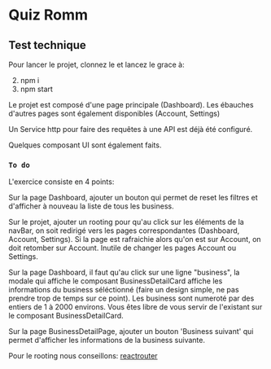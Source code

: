 # Quiz Romm

## Test technique

Pour lancer le projet, clonnez le et lancez le grace à:

2. npm i
3. npm start


Le projet est composé d'une page principale (Dashboard).
Les ébauches d'autres pages sont également disponibles (Account, Settings)

Un Service http pour faire des requêtes à une API est déjà été configuré.

Quelques composant UI sont également faits.

### `To do`

L'exercice consiste en 4 points:

Sur la page Dashboard, ajouter un bouton qui permet de reset les filtres et d'afficher à nouveau la liste de tous les business.

Sur le projet, ajouter un rooting pour qu'au click sur les éléments de la navBar, on soit redirigé vers les pages correspondantes (Dashboard, Account, Settings). Si la page est rafraichie alors qu'on est sur Account, on doit retomber sur Account. Inutile de changer les pages Account ou Settings.

Sur la page Dashboard, il faut qu'au click sur une ligne "business", la modale qui affiche le composant BusinessDetailCard affiche les informations du business séléctionné (faire un design simple, ne pas prendre trop de temps sur ce point). Les business sont numeroté par des entiers de 1 à 2000 environs. Vous êtes libre de vous servir de l'existant sur le composant BusinessDetailCard.

Sur la page BusinessDetailPage, ajouter un bouton 'Business suivant' qui permet d'afficher les informations de la business suivante.

Pour le rooting nous conseillons: [reactrouter](https://reactrouter.com/en/main)